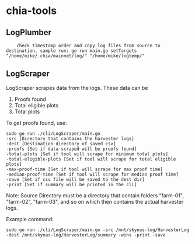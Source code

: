 # chia-tools

## LogPlumber  
        check timestamp order and copy log files from source to destination, sample run: go run main.go setTargets "/home/mike/.chia/mainnet/log/" "/home/mike/logtemp/"

## LogScraper
LogScraper scrapes data from the logs. These data can be
1. Proofs found
2. Total eligible plots
3. Total plots

To get proofs found, use:
```
sudo go run ./cli/LogScraper/main.go 
-src [Directory that contains the harvester logs] 
-dest [Destination directory of saved csv] 
-proofs [Set if data scraped will be proofs found] 
-total-plots [Set if tool will scrape for minimum total plots]
-total-eligible-plots [Set if tool will scrape for total eligible plots]
-max-proof-time [Set if tool will scrape for max proof time]
-median-proof-time [Set if tool will scrape for median proof time]
-save [Set if csv file will be saved to the dest dir] 
-print [Set if summary will be printed in the cli]
```
Note:
Source Directory must be a directory that contain folders "farm-01", "farm-02", "farm-03", and so on which then contains the actual harvester logs.

Example command:
```
sudo go run ./cli/LogScraper/main.go -src /mnt/skynas-log/HarvesterLog -dest /mnt/skynas-log/HarvesterLog/summary -wins -print -save
```
